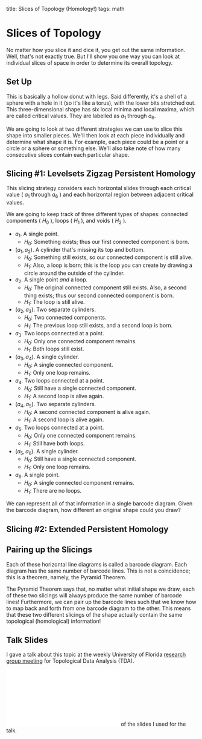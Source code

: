 title: Slices of Topology (Homology!)
tags: math

# Slices of Topology

No matter how you slice it and dice it, you get out the same information. Well, that's not exactly true. But I'll show you one way you can look at individual slices of space in order to determine its overall topology.

## Set Up

This is basically a hollow donut with legs. Said differently, it's a shell of a sphere with a hole in it (so it's like a torus), with the lower bits stretched out. This three-dimensional shape has six local minima and local maxima, which are called critical values. They are labelled as $a_1$ through $a_6$.

We are going to look at two different strategies we can use to slice this shape into smaller pieces. We'll then look at each piece individually and determine what shape it is. For example, each piece could be a point or a circle or a sphere or something else. We'll also take note of how many consecutive slices contain each particular shape.

## Slicing #1: Levelsets Zigzag Persistent Homology

This slicing strategy considers each horizontal slides through each critical value ( $a_1$ through $a_6$ ) and each horizontal region between adjacent critical values. 

We are going to keep track of three different types of shapes: connected components ( $H_0$ ), loops ( $H_1$ ), and voids ( $H_2$ ). 

- $a_1$. A single point.
  - $H_0$: Something exists; thus our first connected component is born.
- $(a_1, a_2)$. A cylinder that's missing its top and bottom.
  - $H_0$: Something still exists, so our connected component is still alive.
  - $H_1$: Also, a loop is born; this is the loop you can create by drawing a circle around the outside of the cylinder.
- $a_2$. A single point _and_ a loop.
  - $H_0$: The original connected component still exists. Also, a second thing exists; thus our second connected component is born.
  - $H_1$: The loop is still alive.
- $(a_2, a_3)$. Two separate cylinders.
  - $H_0$: Two connected components.
  - $H_1$: The previous loop still exists, and a second loop is born.
- $a_3$. Two loops connected at a point.
  - $H_0$: Only one connected component remains.
  - $H_1$: Both loops still exist. 
- $(a_3, a_4)$. A single cylinder.
  - $H_0$: A single connected component.
  - $H_1$: Only one loop remains.
- $a_4$. Two loops connected at a point.
  - $H_0$: Still have a single connected component.
  - $H_1$: A second loop is alive again.
- $(a_4, a_5)$. Two separate cylinders.
  - $H_0$: A second connected component is alive again.
  - $H_1$: A second loop is alive again.
- $a_5$. Two loops connected at a point.
  - $H_0$: Only one connected component remains.
  - $H_1$: Still have both loops.
- $(a_5, a_6)$. A single cylinder.
  - $H_0$: Still have a single connected component.
  - $H_1$: Only one loop remains.
- $a_6$. A single point.
  - $H_0$: A single connected component remains.
  - $H_1$: There are no loops.

We can represent all of that information in a single barcode diagram. Given the barcode diagram, how different an original shape could you draw?

## Slicing #2: Extended Persistent Homology

## Pairing up the Slicings

Each of these horizontal line diagrams is called a barcode diagram. Each diagram has the same number of barcode lines. This is not a coincidence; this is a theorem, namely, the Pyramid Theorem.

The Pyramid Theorem says that, no matter what initial shape we draw, each of these two slicings will always produce the same number of barcode lines! Furthermore, we can pair up the barcode lines such that we know how to map back and forth from one barcode diagram to the other. This means that these two different slicings of the shape actually contain the same topological (homological) information!

## Talk Slides

I gave a talk about this topic at the weekly University of Florida [research group meeting](https://people.clas.ufl.edu/peterbubenik/intro-to-tda/) for Topological Data Analysis (TDA).

![Here is a pdf](/images/Mayer-Vietoris_Pyramid.pdf "slides") of the slides I used for the talk.
